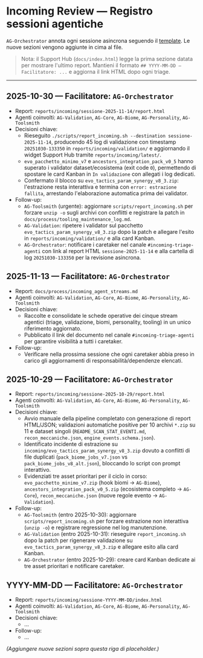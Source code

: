 # Incoming Review — Registro sessioni agentiche

`AG-Orchestrator` annota ogni sessione asincrona seguendo il [template](../templates/incoming_triage_meeting.md). Le nuove sezioni vengono aggiunte in cima al file.

> Nota: il Support Hub (`docs/index.html`) legge la prima sezione datata per mostrare l'ultimo report. Mantieni il formato `## YYYY-MM-DD — Facilitatore: ...` e aggiorna il link HTML dopo ogni triage.

---

## 2025-10-30 — Facilitatore: `AG-Orchestrator`
- Report: `reports/incoming/sessione-2025-11-14/report.html`
- Agenti coinvolti: `AG-Validation`, `AG-Core`, `AG-Biome`, `AG-Personality`, `AG-Toolsmith`
- Decisioni chiave:
  - Rieseguito `./scripts/report_incoming.sh --destination sessione-2025-11-14`, producendo 45 log di validazione con timestamp `20251030-133350` in `reports/incoming/validation/` e aggiornando il widget Support Hub tramite `reports/incoming/latest/`.
  - `evo_pacchetto_minimo_v7` e `ancestors_integration_pack_v0_5` hanno superato i validator dataset/ecosistema (exit code `0`), permettendo di spostare le card Kanban in `In validazione` con allegati i log dedicati.
  - Confermato il blocco su `evo_tactics_param_synergy_v8_3.zip`: l'estrazione resta interattiva e termina con `error: estrazione fallita`, arrestando l'elaborazione automatica prima dei validator.
- Follow-up:
  - `AG-Toolsmith` (urgente): aggiornare `scripts/report_incoming.sh` per forzare `unzip -o` sugli archivi con conflitti e registrare la patch in `docs/process/tooling_maintenance_log.md`.
  - `AG-Validation`: ripetere i validator sul pacchetto `evo_tactics_param_synergy_v8_3.zip` dopo la patch e allegare l'esito in `reports/incoming/validation/` e alla card Kanban.
  - `AG-Orchestrator`: notificare i caretaker nel canale `#incoming-triage-agenti` con link al report HTML `sessione-2025-11-14` e alla cartella di log `20251030-133350` per la revisione asincrona.

## 2025-11-13 — Facilitatore: `AG-Orchestrator`
- Report: `docs/process/incoming_agent_streams.md`
- Agenti coinvolti: `AG-Validation`, `AG-Core`, `AG-Biome`, `AG-Personality`, `AG-Toolsmith`
- Decisioni chiave:
  - Raccolte e consolidate le schede operative dei cinque stream agentici (triage, validazione, biomi, personality, tooling) in un unico riferimento aggiornato.
  - Pubblicato il link del documento nel canale `#incoming-triage-agenti` per garantire visibilità a tutti i caretaker.
- Follow-up:
  - Verificare nella prossima sessione che ogni caretaker abbia preso in carico gli aggiornamenti di responsabilità/dependenze elencati.


## 2025-10-29 — Facilitatore: `AG-Orchestrator`
- Report: `reports/incoming/sessione-2025-10-29/report.html`
- Agenti coinvolti: `AG-Validation`, `AG-Core`, `AG-Biome`, `AG-Personality`, `AG-Toolsmith`
- Decisioni chiave:
  - Avvio manuale della pipeline completato con generazione di report HTML/JSON; validazioni automatiche positive per 10 archivi `*.zip` su 11 e dataset singoli (`README_SCAN_STAT_EVENTI.md`, `recon_meccaniche.json`, `engine_events.schema.json`).
  - Identificato incidente di estrazione su `incoming/evo_tactics_param_synergy_v8_3.zip` dovuto a conflitti di file duplicati (`pack_biome_jobs_v7.json` vs `pack_biome_jobs_v8_alt.json`), bloccando lo script con prompt interattivo.
  - Evidenziati tre asset prioritari per il ciclo in corso: `evo_pacchetto_minimo_v7.zip` (hook biomi → `AG-Biome`), `ancestors_integration_pack_v0_5.zip` (ecosistema completo → `AG-Core`), `recon_meccaniche.json` (nuove regole evento → `AG-Validation`).
- Follow-up:
  - `AG-Toolsmith` (entro 2025-10-30): aggiornare `scripts/report_incoming.sh` per forzare estrazione non interattiva (`unzip -o`) e registrare regressione nel log manutenzione.
  - `AG-Validation` (entro 2025-10-31): rieseguire `report_incoming.sh` dopo la patch per rigenerare validazione su `evo_tactics_param_synergy_v8_3.zip` e allegare esito alla card Kanban.
  - `AG-Orchestrator` (entro 2025-10-29): creare card Kanban dedicate ai tre asset prioritari e notificare caretaker.

## YYYY-MM-DD — Facilitatore: `AG-Orchestrator`
- Report: `reports/incoming/sessione-YYYY-MM-DD/index.html`
- Agenti coinvolti: `AG-Validation`, `AG-Core`, `AG-Biome`, `AG-Personality`, `AG-Toolsmith`
- Decisioni chiave:
  - ...
- Follow-up:
  - ...

*(Aggiungere nuove sezioni sopra questa riga di placeholder.)*
